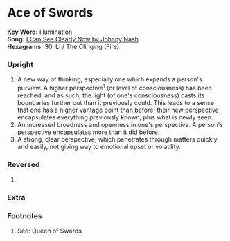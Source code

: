 # Ace of Swords

**Key Word:** Illumination  
**Song:** [I Can See Clearly Now by Johnny Nash](https://youtube.com/watch?v=b0cAWgTPiwM)  
**Hexagrams:** 30. Li / The Clinging (Fire)



### Upright

1) A new way of thinking, especially one which expands a person's purview. A higher perspective<sup>1</sup> (or level of consciousness) has been reached, and as such, the light (of one's consciousness) casts its boundaries further out than it previously could. This leads to a sense that one has a higher vantage point than before; their new perspective encapsulates everything previously known, plus what is newly seen.
2) An increased broadness and openness in one's perspective. A person's perspective encapsulates more than it did before.
3) A strong, clear perspective, which penetrates through matters quickly and easily, not giving way to emotional upset or volatility.



### Reversed

1) 



### Extra





### Footnotes

1. See: Queen of Swords


